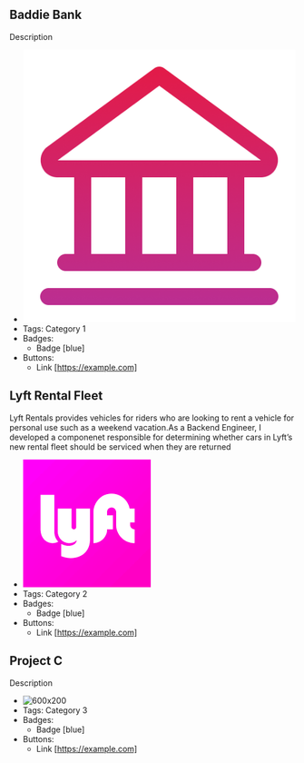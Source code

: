 ## Baddie Bank
Description
- ![200x200](../assets/bank.png)
- Tags: Category 1
- Badges:
  - Badge [blue]
- Buttons:
  - Link [https://example.com]

## Lyft Rental Fleet
 Lyft Rentals provides vehicles for riders who are looking to rent a vehicle for personal use such as a weekend vacation.As a Backend Engineer, I developed a componenet responsible for determining whether cars in Lyft’s new rental fleet should be serviced when they are returned
- ![600x200](../assets/lyft.png)
- Tags: Category 2
- Badges:
  - Badge [blue]
- Buttons:
  - Link [https://example.com]

## Project C
Description
- ![600x200](https://via.placeholder.com/600x200)
- Tags: Category 3
- Badges:
  - Badge [blue]
- Buttons:
  - Link [https://example.com]